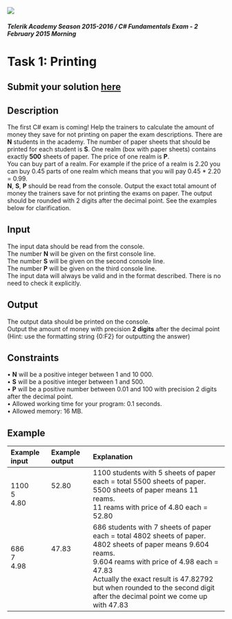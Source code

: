 ﻿<img src="https://raw.githubusercontent.com/TelerikAcademy/Common/master/logos/telerik-header-logo.png" />

#### _Telerik Academy Season 2015-2016 / C# Fundamentals Exam - 2 February 2015 Morning_

# Task 1: Printing

## Submit your solution [here](http://bgcoder.com/Contests/Practice/Index/202#0)

## Description   

The first C# exam is coming! Help the trainers to calculate the amount of money they save for not printing on paper the exam descriptions. There are **N** students in the academy. The number of paper sheets that should be printed for each student is **S**. One realm (box with paper sheets) contains exactly **500** sheets of paper. The price of one realm is **P**.  
You can buy part of a realm. For example if the price of a realm is 2.20 you can buy 0.45 parts of one realm which means that you will pay 0.45 * 2.20 = 0.99.  
**N**, **S**, **P** should be read from the console. Output the exact total amount of money the trainers save for not printing the exams on paper. The output should be rounded with 2 digits after the decimal point.
See the examples below for clarification.

## Input  

The input data should be read from the console.  
The number **N** will be given on the first console line.  
The number **S** will be given on the second console line.  
The number **P** will be given on the third console line.  
The input data will always be valid and in the format described. There is no need to check it explicitly.

## Output

The output data should be printed on the console.  
Output the amount of money with precision **2 digits** after the decimal point (Hint: use the formatting string {0:F2} for outputting the answer)

## Constraints

•	**N** will be a positive integer between 1 and 10 000.  
•	**S** will be a positive integer between 1 and 500.  
•	**P** will be a positive number between 0.01 and 100 with precision 2 digits after the decimal point.  
•	Allowed working time for your program: 0.1 seconds.   
•	Allowed memory: 16 MB.


## Example

|Example input|Example output|Explanation|
|:-------------|:--------------|:--------------|
|1100<br/>5<br/>4.80|52.80<br/><br/><br/>|1100 students with 5 sheets of paper each = total 5500 sheets of paper.<br/>5500 sheets of paper means 11 reams.<br/>11 reams with price of 4.80 each = 52.80|
|686<br/>7<br/>4.98<br/><br/><br/>|47.83<br/><br/><br/><br/><br/>|686 students with 7 sheets of paper each = total 4802 sheets of paper.<br/>4802 sheets of paper means 9.604 reams.<br/>9.604 reams with price of 4.98 each = 47.83<br/>Actually the exact result is 47.82792 but when rounded to the second digit after the decimal point we come up with 47.83|


